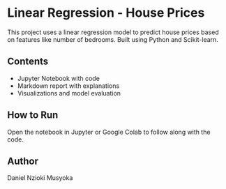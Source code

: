 # Linear Regression - House Prices

This project uses a linear regression model to predict house prices based on features like number of bedrooms. Built using Python and Scikit-learn.

## Contents
- Jupyter Notebook with code
- Markdown report with explanations
- Visualizations and model evaluation

## How to Run
Open the notebook in Jupyter or Google Colab to follow along with the code.

## Author
Daniel Nzioki Musyoka
